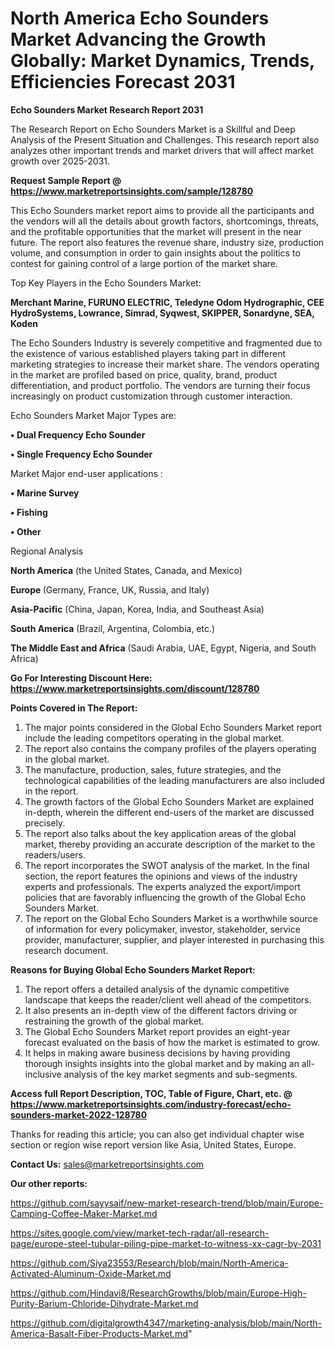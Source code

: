 # North America Echo Sounders Market Advancing the Growth Globally: Market Dynamics, Trends, Efficiencies Forecast 2031

<strong>Echo Sounders Market Research Report 2031</strong>

The Research Report on Echo Sounders Market is a Skillful and Deep Analysis of the Present Situation and Challenges. This research report also analyzes other important trends and market drivers that will affect market growth over 2025-2031.

<strong>Request Sample Report @ <a href=https://www.marketreportsinsights.com/sample/128780>https://www.marketreportsinsights.com/sample/128780</a></strong>

This Echo Sounders market report aims to provide all the participants and the vendors will all the details about growth factors, shortcomings, threats, and the profitable opportunities that the market will present in the near future. The report also features the revenue share, industry size, production volume, and consumption in order to gain insights about the politics to contest for gaining control of a large portion of the market share.

Top Key Players in the Echo Sounders Market:

<strong>Merchant Marine, FURUNO ELECTRIC, Teledyne Odom Hydrographic, CEE HydroSystems, Lowrance, Simrad, Syqwest, SKIPPER, Sonardyne, SEA, Koden</strong>

The Echo Sounders Industry is severely competitive and fragmented due to the existence of various established players taking part in different marketing strategies to increase their market share. The vendors operating in the market are profiled based on price, quality, brand, product differentiation, and product portfolio. The vendors are turning their focus increasingly on product customization through customer interaction.

Echo Sounders Market Major Types are:

<strong>• Dual Frequency Echo Sounder

• Single Frequency Echo Sounder</strong>

Market Major end-user applications :

<strong>• Marine Survey

• Fishing

• Other</strong>

Regional Analysis

</u><strong><b>North America</b></strong> (the United States, Canada, and Mexico)

<strong><b>Europe </b></strong>(Germany, France, UK, Russia, and Italy)

<strong><b>Asia-Pacific</b></strong> (China, Japan, Korea, India, and Southeast Asia)

<strong><b>South America</b></strong> (Brazil, Argentina, Colombia, etc.)

<strong><b>The Middle East and Africa</b></strong> (Saudi Arabia, UAE, Egypt, Nigeria, and South Africa)

<strong>Go For Interesting Discount Here: <a href=https://www.marketreportsinsights.com/discount/128780>https://www.marketreportsinsights.com/discount/128780</a></strong>

<strong>Points Covered in The Report:</strong>
<ol>
  <li>The major points considered in the Global Echo Sounders Market report include the leading competitors operating in the global market.</li>
  <li>The report also contains the company profiles of the players operating in the global market.</li>
  <li>The manufacture, production, sales, future strategies, and the technological capabilities of the leading manufacturers are also included in the report.</li>
  <li>The growth factors of the Global Echo Sounders Market are explained in-depth, wherein the different end-users of the market are discussed precisely.</li>
  <li>The report also talks about the key application areas of the global market, thereby providing an accurate description of the market to the readers/users.</li>
  <li>The report incorporates the SWOT analysis of the market. In the final section, the report features the opinions and views of the industry experts and professionals. The experts analyzed the export/import policies that are favorably influencing the growth of the Global Echo Sounders Market.</li>
  <li>The report on the Global Echo Sounders Market is a worthwhile source of information for every policymaker, investor, stakeholder, service provider, manufacturer, supplier, and player interested in purchasing this research document.</li>
</ol>
<strong>Reasons for Buying Global Echo Sounders Market Report:</strong>

<ol>
  <li>The report offers a detailed analysis of the dynamic competitive landscape that keeps the reader/client well ahead of the competitors.</li>
  <li>It also presents an in-depth view of the different factors driving or restraining the growth of the global market.</li>
  <li>The Global Echo Sounders Market report provides an eight-year forecast evaluated on the basis of how the market is estimated to grow.</li>
  <li>It helps in making aware business decisions by having providing thorough insights insights into the global market and by making an all-inclusive analysis of the key market segments and sub-segments.</li>
</ol>
<strong>Access full Report Description, TOC, Table of Figure, Chart, etc. @ <a href=https://www.marketreportsinsights.com/industry-forecast/echo-sounders-market-2022-128780>https://www.marketreportsinsights.com/industry-forecast/echo-sounders-market-2022-128780</a></strong>


Thanks for reading this article; you can also get individual chapter wise section or region wise report version like Asia, United States, Europe.

<strong>Contact Us:</strong>
sales@marketreportsinsights.com

<strong>Our other reports:</strong>

<a href=https://github.com/sayysaif/new-market-research-trend/blob/main/Europe-Camping-Coffee-Maker-Market.md>https://github.com/sayysaif/new-market-research-trend/blob/main/Europe-Camping-Coffee-Maker-Market.md</a>

<a href=https://sites.google.com/view/market-tech-radar/all-research-page/europe-steel-tubular-piling-pipe-market-to-witness-xx-cagr-by-2031>https://sites.google.com/view/market-tech-radar/all-research-page/europe-steel-tubular-piling-pipe-market-to-witness-xx-cagr-by-2031</a>

<a href=https://github.com/Siya23553/Research/blob/main/North-America-Activated-Aluminum-Oxide-Market.md>https://github.com/Siya23553/Research/blob/main/North-America-Activated-Aluminum-Oxide-Market.md</a>

<a href=https://github.com/Hindavi8/ResearchGrowths/blob/main/Europe-High-Purity-Barium-Chloride-Dihydrate-Market.md>https://github.com/Hindavi8/ResearchGrowths/blob/main/Europe-High-Purity-Barium-Chloride-Dihydrate-Market.md</a>

<a href=https://github.com/digitalgrowth4347/marketing-analysis/blob/main/North-America-Basalt-Fiber-Products-Market.md>https://github.com/digitalgrowth4347/marketing-analysis/blob/main/North-America-Basalt-Fiber-Products-Market.md</a>"
